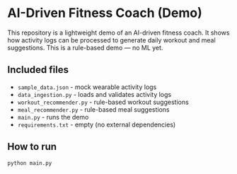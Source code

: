 # AI-Driven Fitness Coach (Demo)

This repository is a lightweight demo of an AI-driven fitness coach.
It shows how activity logs can be processed to generate daily
workout and meal suggestions. This is a rule-based demo — no ML yet.

## Included files
- `sample_data.json` - mock wearable activity logs
- `data_ingestion.py` - loads and validates activity logs
- `workout_recommender.py` - rule-based workout suggestions
- `meal_recommender.py` - rule-based meal suggestions
- `main.py` - runs the demo
- `requirements.txt` - empty (no external dependencies)

## How to run
```bash
python main.py
